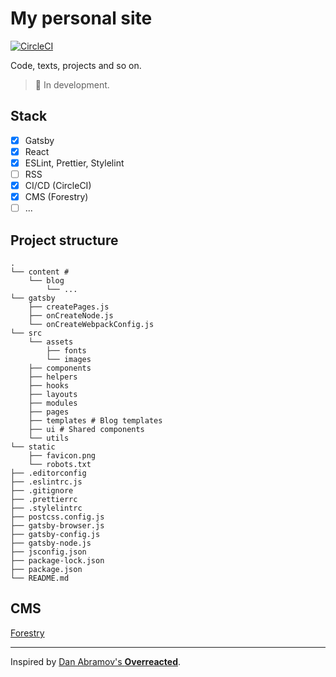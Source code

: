 # My personal site

[![CircleCI](https://circleci.com/gh/albertmolodec/albertmolodec.github.io.svg?style=svg)](https://circleci.com/gh/albertmolodec/workflows/albertmolodec.github.io)

Code, texts, projects and so on.

> :loudspeaker: In development.

## Stack
- [x] Gatsby
- [x] React
- [x] ESLint, Prettier, Stylelint
- [ ] RSS
- [x] CI/CD (CircleCI)
- [x] CMS (Forestry)
- [ ] ...

## Project structure

```
.
└── content # 
    └── blog
        └── ...
└── gatsby
    ├── createPages.js
    ├── onCreateNode.js
    └── onCreateWebpackConfig.js
└── src
    └── assets
        ├── fonts
        └── images
    ├── components
    ├── helpers
    ├── hooks
    ├── layouts
    ├── modules
    ├── pages 
    ├── templates # Blog templates
    ├── ui # Shared components
    └── utils
└── static
    ├── favicon.png
    └── robots.txt
├── .editorconfig
├── .eslintrc.js
├── .gitignore
├── .prettierrc
├── .stylelintrc
├── postcss.config.js
├── gatsby-browser.js
├── gatsby-config.js
├── gatsby-node.js
├── jsconfig.json
├── package-lock.json
├── package.json
└── README.md
```

## CMS

[Forestry](https://app.forestry.io/sites/z1mqjijkwvzhfa/#/)

***

Inspired by [Dan Abramov's **Overreacted**](https://overreacted.io/).
